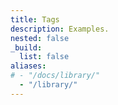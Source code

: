 ```yaml
---
title: Tags
description: Examples.
nested: false
_build:
  list: false
aliases:
# - "/docs/library/"
  - "/library/"
---
```

